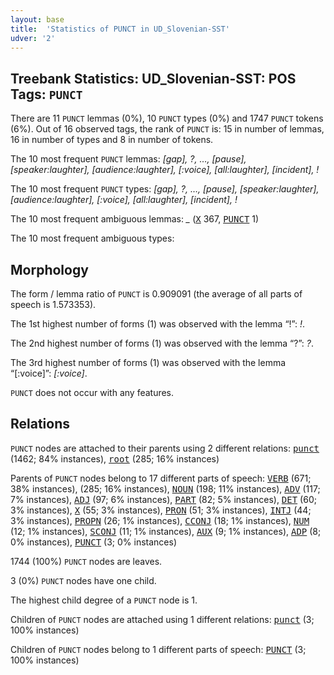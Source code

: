 ```yaml
---
layout: base
title:  'Statistics of PUNCT in UD_Slovenian-SST'
udver: '2'
---
```


## Treebank Statistics: UD_Slovenian-SST: POS Tags: `PUNCT`

There are 11 `PUNCT` lemmas (0%), 10 `PUNCT` types (0%) and 1747 `PUNCT` tokens (6%).
Out of 16 observed tags, the rank of `PUNCT` is: 15 in number of lemmas, 16 in number of types and 8 in number of tokens.

The 10 most frequent `PUNCT` lemmas: <em>[gap], ?, …, [pause], [speaker:laughter], [audience:laughter], [:voice], [all:laughter], [incident], !</em>

The 10 most frequent `PUNCT` types:  <em>[gap], ?, …, [pause], [speaker:laughter], [audience:laughter], [:voice], [all:laughter], [incident], !</em>

The 10 most frequent ambiguous lemmas: <em>_</em> (<tt><a href="sl_sst-pos-X.html">X</a></tt> 367, <tt><a href="sl_sst-pos-PUNCT.html">PUNCT</a></tt> 1)

The 10 most frequent ambiguous types:  



## Morphology

The form / lemma ratio of `PUNCT` is 0.909091 (the average of all parts of speech is 1.573353).

The 1st highest number of forms (1) was observed with the lemma “!”: <em>!</em>.

The 2nd highest number of forms (1) was observed with the lemma “?”: <em>?</em>.

The 3rd highest number of forms (1) was observed with the lemma “[:voice]”: <em>[:voice]</em>.

`PUNCT` does not occur with any features.


## Relations

`PUNCT` nodes are attached to their parents using 2 different relations: <tt><a href="sl_sst-dep-punct.html">punct</a></tt> (1462; 84% instances), <tt><a href="sl_sst-dep-root.html">root</a></tt> (285; 16% instances)

Parents of `PUNCT` nodes belong to 17 different parts of speech: <tt><a href="sl_sst-pos-VERB.html">VERB</a></tt> (671; 38% instances),  (285; 16% instances), <tt><a href="sl_sst-pos-NOUN.html">NOUN</a></tt> (198; 11% instances), <tt><a href="sl_sst-pos-ADV.html">ADV</a></tt> (117; 7% instances), <tt><a href="sl_sst-pos-ADJ.html">ADJ</a></tt> (97; 6% instances), <tt><a href="sl_sst-pos-PART.html">PART</a></tt> (82; 5% instances), <tt><a href="sl_sst-pos-DET.html">DET</a></tt> (60; 3% instances), <tt><a href="sl_sst-pos-X.html">X</a></tt> (55; 3% instances), <tt><a href="sl_sst-pos-PRON.html">PRON</a></tt> (51; 3% instances), <tt><a href="sl_sst-pos-INTJ.html">INTJ</a></tt> (44; 3% instances), <tt><a href="sl_sst-pos-PROPN.html">PROPN</a></tt> (26; 1% instances), <tt><a href="sl_sst-pos-CCONJ.html">CCONJ</a></tt> (18; 1% instances), <tt><a href="sl_sst-pos-NUM.html">NUM</a></tt> (12; 1% instances), <tt><a href="sl_sst-pos-SCONJ.html">SCONJ</a></tt> (11; 1% instances), <tt><a href="sl_sst-pos-AUX.html">AUX</a></tt> (9; 1% instances), <tt><a href="sl_sst-pos-ADP.html">ADP</a></tt> (8; 0% instances), <tt><a href="sl_sst-pos-PUNCT.html">PUNCT</a></tt> (3; 0% instances)

1744 (100%) `PUNCT` nodes are leaves.

3 (0%) `PUNCT` nodes have one child.

The highest child degree of a `PUNCT` node is 1.

Children of `PUNCT` nodes are attached using 1 different relations: <tt><a href="sl_sst-dep-punct.html">punct</a></tt> (3; 100% instances)

Children of `PUNCT` nodes belong to 1 different parts of speech: <tt><a href="sl_sst-pos-PUNCT.html">PUNCT</a></tt> (3; 100% instances)

